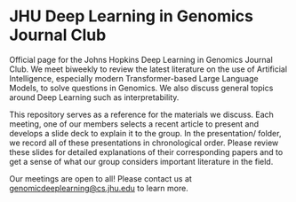# JHU Deep Learning in Genomics Journal Club

Official page for the Johns Hopkins Deep Learning in Genomics Journal Club. We meet biweekly to review the latest literature on the use of Artificial Intelligence, especially modern Transformer-based Large Language Models, to solve questions in Genomics. We also discuss general topics around Deep Learning such as interpretability. 

This repository serves as a reference for the materials we discuss. Each meeting, one of our members selects a recent article to present and develops a slide deck to explain it to the group. In the presentation/ folder, we record all of these presentations in chronological order. Please review these slides for detailed explanations of their corresponding papers and to get a sense of what our group considers important literature in the field.

Our meetings are open to all! Please contact us at genomicdeeplearning@cs.jhu.edu to learn more.
